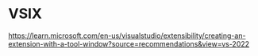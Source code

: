 # VSIX

<https://learn.microsoft.com/en-us/visualstudio/extensibility/creating-an-extension-with-a-tool-window?source=recommendations&view=vs-2022>
